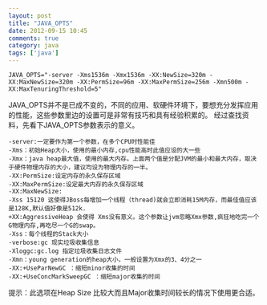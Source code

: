 ```yaml
---
layout: post
title: "JAVA_OPTS"
date: 2012-09-15 10:45
comments: true
category: java
tags: ['java']
---
```


```
JAVA_OPTS="-server -Xms1536m -Xmx1536m -XX:NewSize=320m -XX:MaxNewSize=320m -XX:PermSize=96m -XX:MaxPermSize=256m -Xmn500m -XX:MaxTenuringThreshold=5"
```

JAVA_OPTS并不是已成不变的，不同的应用、软硬件环境下，要想充分发挥应用的性能，这些参数里边的设置可是非常有技巧和具有经验积累的。
经过查找资料，先看下JAVA_OPTS参数表示的意义。

```
-server:一定要作为第一个参数，在多个CPU时性能佳
-Xms：初始Heap大小，使用的最小内存,cpu性能高时此值应设的大一些
-Xmx：java heap最大值，使用的最大内存。上面两个值是分配JVM的最小和最大内存，取决于硬件物理内存的大小，建议均设为物理内存的一半。
-XX:PermSize:设定内存的永久保存区域
-XX:MaxPermSize:设定最大内存的永久保存区域
-XX:MaxNewSize:
-Xss 15120 这使得JBoss每增加一个线程（thread)就会立即消耗15M内存，而最佳值应该是128K,默认值好像是512k.
+XX:AggressiveHeap 会使得 Xms没有意义。这个参数让jvm忽略Xmx参数,疯狂地吃完一个G物理内存,再吃尽一个G的swap。
-Xss：每个线程的Stack大小
-verbose:gc 现实垃圾收集信息
-Xloggc:gc.log 指定垃圾收集日志文件
-Xmn：young generation的heap大小，一般设置为Xmx的3、4分之一
-XX:+UseParNewGC ：缩短minor收集的时间
-XX:+UseConcMarkSweepGC ：缩短major收集的时间
```
提示：此选项在Heap Size 比较大而且Major收集时间较长的情况下使用更合适。